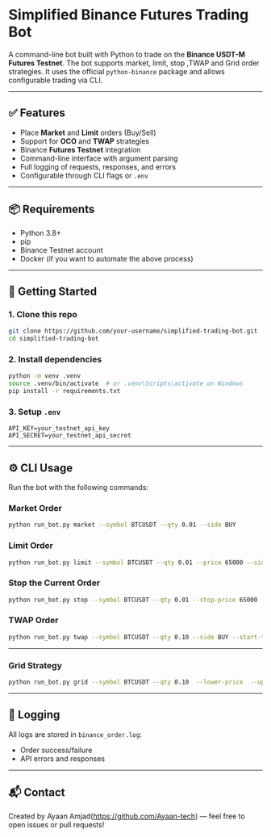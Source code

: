 # Simplified Binance Futures Trading Bot

A command-line bot built with Python to trade on the **Binance USDT-M Futures Testnet**. The bot supports market, limit, stop ,TWAP and Grid order strategies. It uses the official `python-binance` package and allows configurable trading via CLI.

---

## ✅ Features

* Place **Market** and **Limit** orders (Buy/Sell)
* Support for **OCO** and **TWAP** strategies
* Binance **Futures Testnet** integration
* Command-line interface with argument parsing
* Full logging of requests, responses, and errors
* Configurable through CLI flags or `.env`

---

## 📦 Requirements

* Python 3.8+
* pip
* Binance Testnet account
* Docker (if you want to automate the above process)

---

## 🚀 Getting Started

### 1. Clone this repo

```bash
git clone https://github.com/your-username/simplified-trading-bot.git
cd simplified-trading-bot
```

### 2. Install dependencies

```bash
python -m venv .venv
source .venv/bin/activate  # or .venv\Scripts\activate on Windows
pip install -r requirements.txt
```

### 3. Setup `.env`

```
API_KEY=your_testnet_api_key
API_SECRET=your_testnet_api_secret

```

---

## ⚙️ CLI Usage

Run the bot with the following commands:

### Market Order

```bash
python run_bot.py market --symbol BTCUSDT --qty 0.01 --side BUY
```

### Limit Order

```bash
python run_bot.py limit --symbol BTCUSDT --qty 0.01 --price 65000 --side SELL
```
### Stop the Current Order

```bash
python run_bot.py stop --symbol BTCUSDT --qty 0.01 --stop-price 65000 
```

### TWAP Order

```bash
python run_bot.py twap --symbol BTCUSDT --qty 0.10 --side BUY --start-time 2025-06-22T10:00:00Z --end-time 2025-06-22T12:00:00Z --slices 12
```
---
### Grid Strategy

```bash
python run_bot.py grid --symbol BTCUSDT --qty 0.10  --lower-price  --upper-price --levels
```
---

## 📄 Logging

All logs are stored in `binance_order.log`:

* Order success/failure
* API errors and responses

---


## 📬 Contact

Created by Ayaan Amjad(https://github.com/Ayaan-tech) — feel free to open issues or pull requests!
